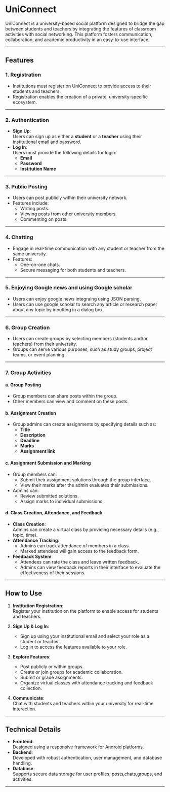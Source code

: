 
# **UniConnect**

UniConnect is a university-based social platform designed to bridge the gap between students and teachers by integrating the features of classroom activities with social networking. This platform fosters communication, collaboration, and academic productivity in an easy-to-use interface.

---

## **Features**

### **1. Registration**
- Institutions must register on UniConnect to provide access to their students and teachers.
- Registration enables the creation of a private, university-specific ecosystem.

---

### **2. Authentication**
- **Sign Up**:  
   Users can sign up as either a **student** or a **teacher** using their institutional email and password.
- **Log In**:  
   Users must provide the following details for login:  
   - **Email**  
   - **Password**  
   - **Institution Name**

---

### **3. Public Posting**
- Users can post publicly within their university network.
- Features include:  
   - Writing posts.  
   - Viewing posts from other university members.  
   - Commenting on posts.

---

### **4. Chatting**
- Engage in real-time communication with any student or teacher from the same university.  
- Features:  
   - One-on-one chats.  
   - Secure messaging for both students and teachers.
---

### **5. Enjoying Google news and using Google scholar**
- Users can enjoy google news integraing using JSON parsing.
- Users can use google scholar to search any article or research paper about any topic by inputting in a dialog box.

---

### **6. Group Creation**
- Users can create groups by selecting members (students and/or teachers) from their university.  
- Groups can serve various purposes, such as study groups, project teams, or event planning.

---

### **7. Group Activities**
#### **a. Group Posting**
- Group members can share posts within the group.  
- Other members can view and comment on these posts.

#### **b. Assignment Creation**
- Group admins can create assignments by specifying details such as:  
   - **Title**  
   - **Description**  
   - **Deadline**
   - **Marks**
   - **Assignment link**

#### **c. Assignment Submission and Marking**
- Group members can:  
   - Submit their assignment solutions through the group interface.  
   - View their marks after the admin evaluates their submissions.
- Admins can:  
   - Review submitted solutions.  
   - Assign marks to individual submissions.

#### **d. Class Creation, Attendance, and Feedback**
- **Class Creation**:  
   Admins can create a virtual class by providing necessary details (e.g., topic, time).  
- **Attendance Tracking**:  
   - Admins can track attendance of members in a class.  
   - Marked attendees will gain access to the feedback form.  
- **Feedback System**:  
   - Attendees can rate the class and leave written feedback.  
   - Admins can view feedback reports in their interface to evaluate the effectiveness of their sessions.

---

## **How to Use**

1. **Institution Registration**:  
   Register your institution on the platform to enable access for students and teachers.

2. **Sign Up & Log In**:  
   - Sign up using your institutional email and select your role as a student or teacher.  
   - Log in to access the features available to your role.

3. **Explore Features**:  
   - Post publicly or within groups.  
   - Create or join groups for academic collaboration.  
   - Submit or grade assignments.  
   - Organize virtual classes with attendance tracking and feedback collection.

4. **Communicate**:  
   Chat with students and teachers within your university for real-time interaction.

---

## **Technical Details**

- **Frontend**:  
   Designed using a responsive framework for Android platforms.  
- **Backend**:  
   Developed with robust authentication, user management, and database handling.  
- **Database**:  
   Supports secure data storage for user profiles, posts,chats,groups, and activities.

---
